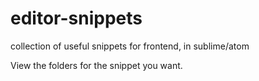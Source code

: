 # editor-snippets
collection of useful snippets for frontend, in sublime/atom

View the folders for the snippet you want.
